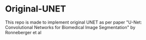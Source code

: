 # Original-UNET
This repo is made to implement original UNET as per paper "U-Net: Convolutional Networks for Biomedical Image Segmentation" by Ronneberger et al
